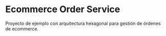 # Ecommerce Order Service
Proyecto de ejemplo con arquitectura hexagonal para gestión de órdenes de ecommerce.

